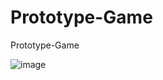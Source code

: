 # Prototype-Game
Prototype-Game

![image](https://user-images.githubusercontent.com/62818241/201542077-c8cde7eb-47e2-4cfd-8e35-9d61e21192fa.png)
